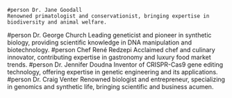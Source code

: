     #person Dr. Jane Goodall
	Renowned primatologist and conservationist, bringing expertise in biodiversity and animal welfare.
#person Dr. George Church
	Leading geneticist and pioneer in synthetic biology, providing scientific knowledge in DNA manipulation and biotechnology.
#person Chef René Redzepi
	Acclaimed chef and culinary innovator, contributing expertise in gastronomy and luxury food market trends.
#person Dr. Jennifer Doudna
	Inventor of CRISPR-Cas9 gene editing technology, offering expertise in genetic engineering and its applications.
#person Dr. Craig Venter
	Renowned biologist and entrepreneur, specializing in genomics and synthetic life, bringing scientific and business acumen.


